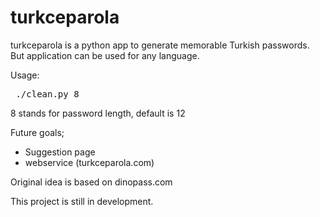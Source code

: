 # turkceparola

turkceparola is a python app to generate memorable Turkish passwords. But application can be used for any language. 

Usage: 

<pre> ./clean.py 8 </pre>

8 stands for password length, default is 12

Future goals;

- Suggestion page
- webservice (turkceparola.com)

Original idea is based on dinopass.com

This project is still in development. 
